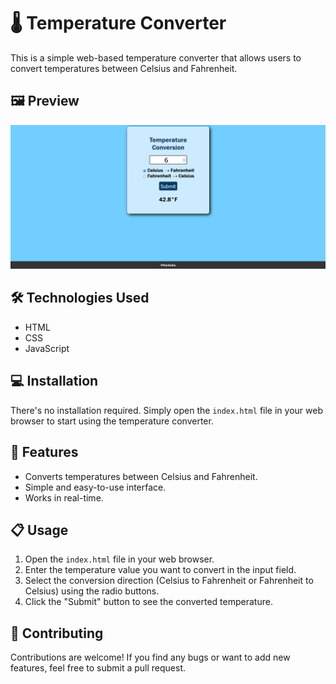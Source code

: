 # 🌡️ Temperature Converter

This is a simple web-based temperature converter that allows users to convert temperatures between Celsius and Fahrenheit.

## 🖼️ Preview

![Temperature Converter Preview](Preview.png)

## 🛠️ Technologies Used

- HTML
- CSS
- JavaScript

## 💻 Installation

There's no installation required. Simply open the `index.html` file in your web browser to start using the temperature converter.

## 🚀 Features

- Converts temperatures between Celsius and Fahrenheit.
- Simple and easy-to-use interface.
- Works in real-time.

## 📋 Usage

1. Open the `index.html` file in your web browser.
2. Enter the temperature value you want to convert in the input field.
3. Select the conversion direction (Celsius to Fahrenheit or Fahrenheit to Celsius) using the radio buttons.
4. Click the "Submit" button to see the converted temperature.

## 🤝 Contributing

Contributions are welcome! If you find any bugs or want to add new features, feel free to submit a pull request.
